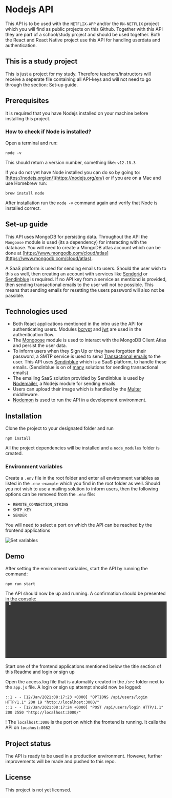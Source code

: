 # Nodejs API

This API is to be used with the `NETFLIX-APP` and/or the `RN-NETFLIX` project which you will find as public projects on this Github. Together with this API they are part of a school/study project and should be used together.
Both the React and React Native project use this API for handling userdata and authentication.

## This is a study project

This is just a project for my study. Therefore teachers/instructors will receive a seperate file containing all API-keys and will not need to go through the section: Set-up guide.

## Prerequisites

It is required that you have Nodejs installed on your machine before installing this project.

### How to check if Node is installed?

Open a terminal and run:

```
node -v
```

This should return a version number, something like: `v12.18.3`

If you do not yet have Node installed you can do so by going to: [https://nodejs.org/en/](https://nodejs.org/en/)
or if you are on a Mac and use Homebrew run:

```
brew install node
```

After installation run the `node -v` command again and verify that Node is installed correct.

## Set-up guide

This API uses MongoDB for persisting data. Throughout the API the `Mongoose` module is used (its a dependency) for interacting with the database.
You will need to create a MongoDB atlas account which can be done at [https://www.mongodb.com/cloud/atlas](https://www.mongodb.com/cloud/atlas).

A SaaS platform is used for sending emails to users. Should the user wish to this as well, then creating an account with services like [Sendgrid](https://sendgrid.com/solutions/email-api/) or [Sendinblue](https://www.sendinblue.com/) is required. If no API key from a service as mentiond is provided, then sending transactional emails to the user will not be possible. This means that sending emails for resetting the users password will also not be passible.

## Technologies used

- Both React applications mentioned in the intro use the API for authenticating users. Modules [bcrypt](https://www.npmjs.com/package/bcrypt) and [jwt](https://www.npmjs.com/package/jsonwebtoken) are used in the authentication flow.
- The [Mongoose](https://mongoosejs.com/) module is used to interact with the MongoDB Client Atlas and persist the user data.
- To inform users when they Sign Up or they have forgotten their password, a SMTP service is used to send [Transactional emails](https://www.sendinblue.com/features/transactional-email/) to the user. This API uses [Sendinblue](https://www.sendinblue.com/) which is a SaaS platform, to handle these emails. (Sendinblue is on of [many](https://www.g2.com/products/twilio-sendgrid-email-api/competitors/alternatives) solutions for sending transactional emails)
- The emailing SaaS solution provided by Sendinblue is used by [Nodemailer](https://nodemailer.com/about/), a Nodejs module for sending emails.
- Users can upload their image which is handled by the [Multer](https://www.npmjs.com/package/multer) middleware.
- [Nodemon](https://www.npmjs.com/package/nodemon) is used to run the API in a development environment.

## Installation

Clone the project to your designated folder and run

```
npm install
```

All the project dependencies will be installed and a `node_modules` folder is created.

### Environment variables

Create a `.env` file in the root folder and enter all environment variables as listed in the `.env-example` which you find in the root folder as well.
Should you not wish to use a mailing solution to inform users, then the following options can be removed from the `.env` file:

- `REMOTE_CONNECTION_STRING`
- `SMTP_KEY`
- `SENDER`

You will need to select a port on which the API can be reached by the frontend applications

<img src="./src/assets/env_variables_netflix_api.gif" alt='Set variables' />

## Demo

After setting the environment variables, start the API by running the command:

```
npm run start
```

The API should now be up and running. A confirmation should be presented in the console:
<img src="./src/assets/api_ruin_start.gif" alt='Run start' />

Start one of the frontend applications mentioned below the title section of this Readme and login or sign up

Open the access.log file that is automatily created in the `/src` folder next to the `app.js` file.
A login or sign up attempt should now be logged:

```
::1 - - [12/Jan/2021:08:17:23 +0000] "OPTIONS /api/users/login HTTP/1.1" 200 19 "http://localhost:3000/"
::1 - - [12/Jan/2021:08:17:24 +0000] "POST /api/users/login HTTP/1.1" 200 2550 "http://localhost:3000/"
```

! The `localhost:3000` is the port on which the frontend is running. It calls the API on `locahost:8082`

## Project status

The API is ready to be used in a production environment. However, further improvements will be made and pushed to this repo.

## License

This project is not yet licensed.
